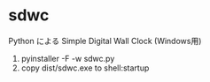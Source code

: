 # sdwc
Python による Simple Digital Wall Clock (Windows用)

1. pyinstaller -F -w sdwc.py
2. copy dist/sdwc.exe to shell:startup
